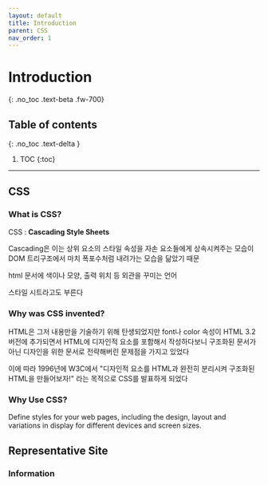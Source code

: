 ```yaml
---
layout: default
title: Introduction
parent: CSS
nav_order: 1
---
```


# Introduction
{: .no_toc .text-beta .fw-700}

## Table of contents
{: .no_toc .text-delta }

1. TOC
{:toc}

---

## CSS

### What is CSS?

CSS : **Cascading Style Sheets**

Cascading은 이는 상위 요소의 스타일 속성을 자손 요소들에게 상속시켜주는 모습이 DOM 트리구조에서 마치 폭포수처럼 내려가는 모습을 닮았기 때문

html 문서에 색이나 모양, 출력 위치 등 외관을 꾸미는 언어

스타일 시트라고도 부른다

### Why was CSS invented?

HTML은 그저 내용만을 기술하기 위해 탄생되었지만 font나 color 속성이 HTML 3.2 버전에 추가되면서 HTML에 디자인적 요소를 포함해서 작성하다보니 구조화된 문서가 아닌 디자인을 위한 문서로 전략해버린 문제점을 가지고 있었다

이에 따라 1996년에 W3C에서 "디자인적 요소를 HTML과 완전히 분리시켜 구조화된 HTML을 만들어보자!" 라는 목적으로 CSS를 발표하게 되었다

### Why Use CSS?

Define styles for your web pages, including the design, layout and variations in display for different devices and screen sizes.


## Representative Site

### Information
